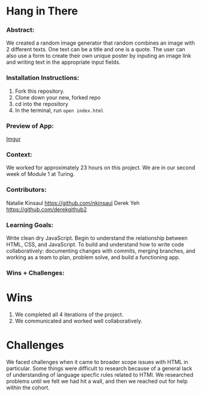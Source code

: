

# Hang in There  

### Abstract:
[//]: <> (Briefly describe what you built and its features. What problem is the app solving? How does this application solve that problem?)
We created a random image generator that random combines an image with 2 different texts.  One text can be a title and one is a quote.  The user can also use a form to create their own unique poster by inputing an image link and writing text in the appropriate input fields.

### Installation Instructions:
[//]: <> (What steps does a person have to take to get your app cloned down and running?)
1. Fork this repository.
2. Clone down your new, forked repo
3. cd into the repository
4. In the terminal, run `open index.html`

### Preview of App:
[//]: <> (Provide ONE gif or screenshot of your application - choose the "coolest" piece of functionality to show off.)
[Imgur](https://i.imgur.com/Y3e6XvF.jpg)

### Context:
[//]: <> (Give some context for the project here. How long did you have to work on it? How far into the Turing program are you?)
We worked for approximately 23 hours on this project.  We are in our second week of Module 1 at Turing.

### Contributors:
[//]: <> (Who worked on this application? Link to their GitHubs.)
Natalie Kinsaul
https://github.com/nkinsaul
Derek Yeh
https://github.com/derekgithub2

### Learning Goals:
[//]: <> (What were the learning goals of this project? What tech did you work with?)
Write clean dry JavaScript.  Begin to understand the relationship between HTML, CSS, and JavaScript.  To build and understand how to write code collaboratively: documenting changes with commits, merging branches, and working as a team to plan, problem solve, and build a functioning app.  

### Wins + Challenges:
[//]: <> (What are 2-3 wins you have from this project? What were some challenges you faced - and how did you get over them?)
# Wins
1. We completed all 4 iterations of the project.
2. We communicated and worked well collaboratively.  

# Challenges 
We faced challenges when it came to broader scope issues with HTML in particular.  Some things were difficult to research because of a general lack of understanding of language specfic rules related to HTMl.  We researched problems until we felt we had hit a wall, and then we reached out for help within the cohort.